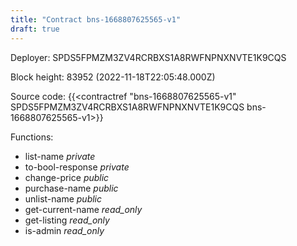 ```yaml
---
title: "Contract bns-1668807625565-v1"
draft: true
---
```

Deployer: SPDS5FPMZM3ZV4RCRBXS1A8RWFNPNXNVTE1K9CQS


 



Block height: 83952 (2022-11-18T22:05:48.000Z)

Source code: {{<contractref "bns-1668807625565-v1" SPDS5FPMZM3ZV4RCRBXS1A8RWFNPNXNVTE1K9CQS bns-1668807625565-v1>}}

Functions:

* list-name _private_
* to-bool-response _private_
* change-price _public_
* purchase-name _public_
* unlist-name _public_
* get-current-name _read_only_
* get-listing _read_only_
* is-admin _read_only_
